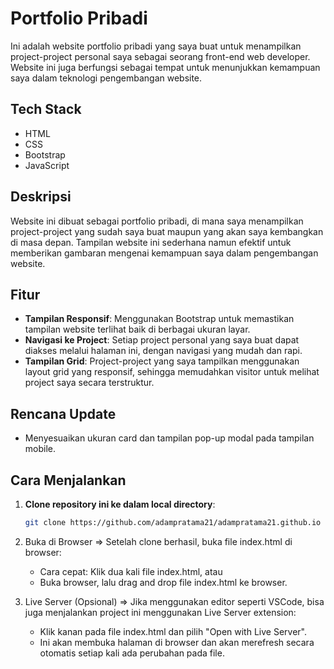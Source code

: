 # Portfolio Pribadi

Ini adalah website portfolio pribadi yang saya buat untuk menampilkan project-project personal saya sebagai seorang front-end web developer. Website ini juga berfungsi sebagai tempat untuk menunjukkan kemampuan saya dalam teknologi pengembangan website.

## Tech Stack

- HTML
- CSS
- Bootstrap
- JavaScript

## Deskripsi

Website ini dibuat sebagai portfolio pribadi, di mana saya menampilkan project-project yang sudah saya buat maupun yang akan saya kembangkan di masa depan. Tampilan website ini sederhana namun efektif untuk memberikan gambaran mengenai kemampuan saya dalam pengembangan website.

## Fitur

- **Tampilan Responsif**: Menggunakan Bootstrap untuk memastikan tampilan website terlihat baik di berbagai ukuran layar.
- **Navigasi ke Project**: Setiap project personal yang saya buat dapat diakses melalui halaman ini, dengan navigasi yang mudah dan rapi.
- **Tampilan Grid**: Project-project yang saya tampilkan menggunakan layout grid yang responsif, sehingga memudahkan visitor untuk melihat project saya secara terstruktur.

## Rencana Update

- Menyesuaikan ukuran card dan tampilan pop-up modal pada tampilan mobile.

## Cara Menjalankan

1. **Clone repository ini ke dalam local directory**:

   ```bash
   git clone https://github.com/adampratama21/adampratama21.github.io

   ```

2. Buka di Browser
   => Setelah clone berhasil, buka file index.html di browser:

   - Cara cepat: Klik dua kali file index.html, atau
   - Buka browser, lalu drag and drop file index.html ke browser.

3. Live Server (Opsional)
   => Jika menggunakan editor seperti VSCode, bisa juga menjalankan project ini menggunakan Live Server extension:

   - Klik kanan pada file index.html dan pilih "Open with Live Server".
   - Ini akan membuka halaman di browser dan akan merefresh secara otomatis setiap kali ada perubahan pada file.
